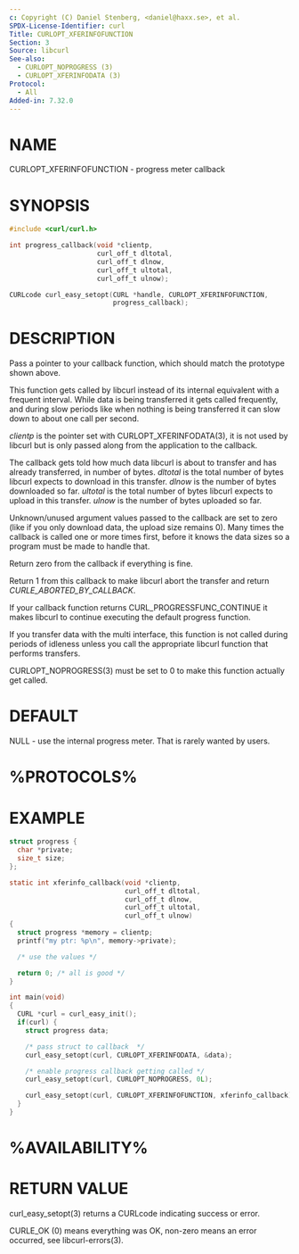 ```yaml
---
c: Copyright (C) Daniel Stenberg, <daniel@haxx.se>, et al.
SPDX-License-Identifier: curl
Title: CURLOPT_XFERINFOFUNCTION
Section: 3
Source: libcurl
See-also:
  - CURLOPT_NOPROGRESS (3)
  - CURLOPT_XFERINFODATA (3)
Protocol:
  - All
Added-in: 7.32.0
---
```


# NAME

CURLOPT_XFERINFOFUNCTION - progress meter callback

# SYNOPSIS

~~~c
#include <curl/curl.h>

int progress_callback(void *clientp,
                      curl_off_t dltotal,
                      curl_off_t dlnow,
                      curl_off_t ultotal,
                      curl_off_t ulnow);

CURLcode curl_easy_setopt(CURL *handle, CURLOPT_XFERINFOFUNCTION,
                          progress_callback);
~~~

# DESCRIPTION

Pass a pointer to your callback function, which should match the prototype
shown above.

This function gets called by libcurl instead of its internal equivalent with a
frequent interval. While data is being transferred it gets called frequently,
and during slow periods like when nothing is being transferred it can slow
down to about one call per second.

*clientp* is the pointer set with CURLOPT_XFERINFODATA(3), it is not
used by libcurl but is only passed along from the application to the callback.

The callback gets told how much data libcurl is about to transfer and has
already transferred, in number of bytes. *dltotal* is the total number of
bytes libcurl expects to download in this transfer. *dlnow* is the number
of bytes downloaded so far. *ultotal* is the total number of bytes libcurl
expects to upload in this transfer. *ulnow* is the number of bytes
uploaded so far.

Unknown/unused argument values passed to the callback are set to zero (like if
you only download data, the upload size remains 0). Many times the callback is
called one or more times first, before it knows the data sizes so a program
must be made to handle that.

Return zero from the callback if everything is fine.

Return 1 from this callback to make libcurl abort the transfer and return
*CURLE_ABORTED_BY_CALLBACK*.

If your callback function returns CURL_PROGRESSFUNC_CONTINUE it makes libcurl
to continue executing the default progress function.

If you transfer data with the multi interface, this function is not called
during periods of idleness unless you call the appropriate libcurl function
that performs transfers.

CURLOPT_NOPROGRESS(3) must be set to 0 to make this function actually
get called.

# DEFAULT

NULL - use the internal progress meter. That is rarely wanted by users.

# %PROTOCOLS%

# EXAMPLE

~~~c
struct progress {
  char *private;
  size_t size;
};

static int xferinfo_callback(void *clientp,
                             curl_off_t dltotal,
                             curl_off_t dlnow,
                             curl_off_t ultotal,
                             curl_off_t ulnow)
{
  struct progress *memory = clientp;
  printf("my ptr: %p\n", memory->private);

  /* use the values */

  return 0; /* all is good */
}

int main(void)
{
  CURL *curl = curl_easy_init();
  if(curl) {
    struct progress data;

    /* pass struct to callback  */
    curl_easy_setopt(curl, CURLOPT_XFERINFODATA, &data);

    /* enable progress callback getting called */
    curl_easy_setopt(curl, CURLOPT_NOPROGRESS, 0L);

    curl_easy_setopt(curl, CURLOPT_XFERINFOFUNCTION, xferinfo_callback);
  }
}
~~~

# %AVAILABILITY%

# RETURN VALUE

curl_easy_setopt(3) returns a CURLcode indicating success or error.

CURLE_OK (0) means everything was OK, non-zero means an error occurred, see
libcurl-errors(3).
